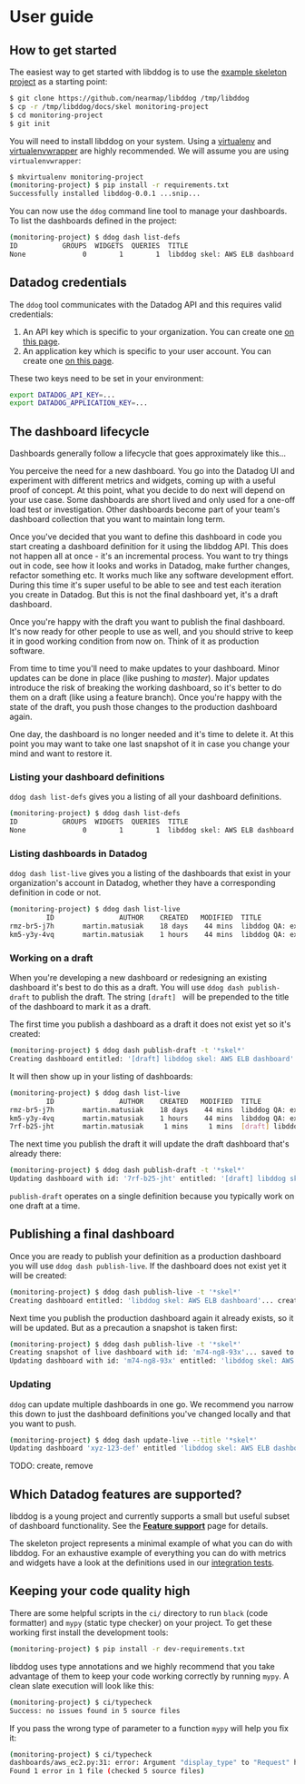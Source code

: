 # User guide



## How to get started

The easiest way to get started with libddog is to use the [example skeleton project](skel) as a starting point:

```bash
$ git clone https://github.com/nearmap/libddog /tmp/libddog
$ cp -r /tmp/libddog/docs/skel monitoring-project
$ cd monitoring-project
$ git init
```

You will need to install libddog on your system. Using a [virtualenv](https://virtualenv.pypa.io/en/latest/) and [virtualenvwrapper](https://virtualenvwrapper.readthedocs.io/en/latest/) are highly recommended. We will assume you are using `virtualenvwrapper`:

```bash
$ mkvirtualenv monitoring-project
(monitoring-project) $ pip install -r requirements.txt 
Successfully installed libddog-0.0.1 ...snip...
```

You can now use the `ddog` command line tool to manage your dashboards. To list the dashboards defined in the project:

```bash
(monitoring-project) $ ddog dash list-defs
ID           GROUPS  WIDGETS  QUERIES  TITLE
None              0        1        1  libddog skel: AWS ELB dashboard
```



## Datadog credentials

The `ddog` tool communicates with the Datadog API and this requires valid credentials:
1) An API key which is specific to your organization. You can create one [on this page](https://app.datadoghq.com/account/settings#api).
2) An application key which is specific to your user account. You can create one [on this page](https://app.datadoghq.com/access/application-keys).

These two keys need to be set in your environment:

```bash
export DATADOG_API_KEY=...
export DATADOG_APPLICATION_KEY=...
```



## The dashboard lifecycle

Dashboards generally follow a lifecycle that goes approximately like this...

You perceive the need for a new dashboard. You go into the Datadog UI and experiment with different metrics and widgets, coming up with a useful proof of concept. At this point, what you decide to do next will depend on your use case. Some dashboards are short lived and only used for a one-off load test or investigation. Other dashboards become part of your team's dashboard collection that you want to maintain long term.

Once you've decided that you want to define this dashboard in code you start creating a dashboard definition for it using the libddog API. This does not happen all at once - it's an incremental process. You want to try things out in code, see how it looks and works in Datadog, make further changes, refactor something etc. It works much like any software development effort. During this time it's super useful to be able to see and test each iteration you create in Datadog. But this is not the final dashboard yet, it's a draft dashboard.

Once you're happy with the draft you want to publish the final dashboard. It's now ready for other people to use as well, and you should strive to keep it in good working condition from now on. Think of it as production software.

From time to time you'll need to make updates to your dashboard. Minor updates can be done in place (like pushing to *master*). Major updates introduce the risk of breaking the working dashboard, so it's better to do them on a draft (like using a feature branch). Once you're happy with the state of the draft, you push those changes to the production dashboard again.

One day, the dashboard is no longer needed and it's time to delete it. At this point you may want to take one last snapshot of it in case you change your mind and want to restore it.


### Listing your dashboard definitions

`ddog dash list-defs` gives you a listing of all your dashboard definitions.

```bash
(monitoring-project) $ ddog dash list-defs
ID           GROUPS  WIDGETS  QUERIES  TITLE
None              0        1        1  libddog skel: AWS ELB dashboard
```


### Listing dashboards in Datadog

`ddog dash list-live` gives you a listing of the dashboards that exist in your organization's account in Datadog, whether they have a corresponding definition in code or not.

```bash
(monitoring-project) $ ddog dash list-live
         ID                AUTHOR    CREATED   MODIFIED  TITLE
rmz-br5-j7h       martin.matusiak    18 days    44 mins  libddog QA: exercise metrics queries
km5-y3y-4vq       martin.matusiak    1 hours    44 mins  libddog QA: exercise widgets
```


### Working on a draft

When you're developing a new dashboard or redesigning an existing dashboard it's best to do this as a draft. You will use `ddog dash publish-draft` to publish the draft. The string `[draft] ` will be prepended to the title of the dashboard to mark it as a draft.

The first time you publish a dashboard as a draft it does not exist yet so it's created:

```bash
(monitoring-project) $ ddog dash publish-draft -t '*skel*'
Creating dashboard entitled: '[draft] libddog skel: AWS ELB dashboard'... created with id: '7rf-b25-jht'
```

It will then show up in your listing of dashboards:

```bash
(monitoring-project) $ ddog dash list-live
         ID                AUTHOR    CREATED   MODIFIED  TITLE
rmz-br5-j7h       martin.matusiak    18 days    44 mins  libddog QA: exercise metrics queries
km5-y3y-4vq       martin.matusiak    1 hours    44 mins  libddog QA: exercise widgets
7rf-b25-jht       martin.matusiak     1 mins     1 mins  [draft] libddog skel: AWS ELB dashboard
```

The next time you publish the draft it will update the draft dashboard that's already there:

```bash
(monitoring-project) $ ddog dash publish-draft -t '*skel*'
Updating dashboard with id: '7rf-b25-jht' entitled: '[draft] libddog skel: AWS ELB dashboard'... done
```

`publish-draft` operates on a single definition because you typically work on one draft at a time.


## Publishing a final dashboard

Once you are ready to publish your definition as a production dashboard you will use `ddog dash publish-live`. If the dashboard does not exist yet it will be created:

```bash
(monitoring-project) $ ddog dash publish-live -t '*skel*'
Creating dashboard entitled: 'libddog skel: AWS ELB dashboard'... created with id: 'm74-ng8-93x'
```

Next time you publish the production dashboard again it already exists, so it will be updated. But as a precaution a snapshot is taken first:

```bash
(monitoring-project) $ ddog dash publish-live -t '*skel*'
Creating snapshot of live dashboard with id: 'm74-ng8-93x'... saved to: /home/mmatusiak/tmp/monitoring-project/_snapshots/m74-ng8-93x--libddog_skel__AWS_ELB_dashboard--2021-08-31T00:36:52Z.json
Updating dashboard with id: 'm74-ng8-93x' entitled: 'libddog skel: AWS ELB dashboard'... done
```





### Updating

`ddog` can update multiple dashboards in one go. We recommend you narrow this down to just the dashboard definitions you've changed locally and that you want to push.

```bash
(monitoring-project) $ ddog dash update-live --title '*skel*'
Updating dashboard 'xyz-123-def' entitled 'libddog skel: AWS ELB dashboard'
```

TODO: create, remove



## Which Datadog features are supported?

libddog is a young project and currently supports a small but useful subset of dashboard functionality. See the **[Feature support](FEATURE_SUPPORT.md)** page for details.

The skeleton project represents a minimal example of what you can do with libddog. For an exhaustive example of everything you can do with metrics and widgets have a look at the definitions used in our [integration tests](../testdata).



## Keeping your code quality high

There are some helpful scripts in the `ci/` directory to run `black` (code formatter) and `mypy` (static type checker) on your project. To get these working first install the development tools:

```bash
(monitoring-project) $ pip install -r dev-requirements.txt 
```

libddog uses type annotations and we highly recommend that you take advantage of them to keep your code working correctly by running `mypy`. A clean slate execution will look like this:

```bash
(monitoring-project) $ ci/typecheck 
Success: no issues found in 5 source files
```

If you pass the wrong type of parameter to a function `mypy` will help you fix it:

```bash
(monitoring-project) $ ci/typecheck 
dashboards/aws_ec2.py:31: error: Argument "display_type" to "Request" has incompatible type "LineWidth"; expected "DisplayType"
Found 1 error in 1 file (checked 5 source files)
```